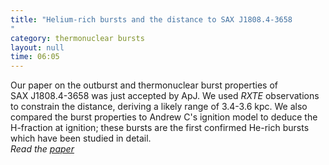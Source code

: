 ```yaml
---
title: "Helium-rich bursts and the distance to SAX J1808.4-3658"
category: thermonuclear bursts
layout: null
time: 06:05
---
```

<!-- header generated from blosxom format post; make_header.pl 23.1.2022 -->
<p>
<!-- created by convert.pl on Mon Jan 30 23:46:05 EST 2012 -->
<!-- converted from ../2006/07/helium-rich-bursts-and-distance-to-sax.html -->
<!-- Post timestamp Tuesday, July 11, 2006 2:05 PM -->
<!-- touch -t 200607111405 -->
<!-- Labels: 2006, papers, pulsars, thermonuclear bursts -->
      Our paper on the outburst and thermonuclear burst properties of SAX&nbsp;J1808.4-3658 was just accepted by ApJ. We used <em>RXTE</em> observations to constrain the distance, deriving a likely range of 3.4-3.6 kpc. We also compared the burst properties to Andrew C's ignition model to deduce the H-fraction at ignition; these bursts are the first confirmed He-rich bursts which have been studied in detail.<br>
<em>Read the <a href="http://arXiv.org/abs/astro-ph/0607213">paper</a></em>
